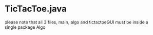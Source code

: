 # TicTacToe.java

please note that all 3 files, main, algo and tictactoeGUI must be inside a single package Algo
